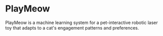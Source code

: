 # PlayMeow
PlayMeow is a machine learning system for a pet-interactive robotic laser toy that adapts to a cat's engagement patterns and preferences.

